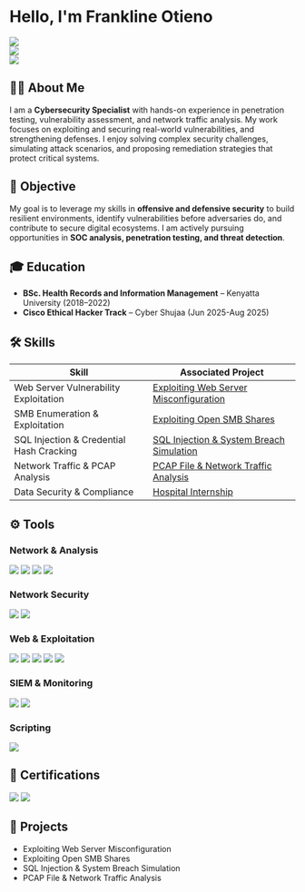 # Hello, I'm Frankline Otieno  
<a href="https://buttery-dresser-84a.notion.site/Frankline-Otieno-Odero-Cybersecurity-Specialist-37b17ab26b0e45f9944830d97c48555e"><img src="https://img.shields.io/badge/-Portfolio-000000?&style=for-the-badge&logo=notion&logoColor=white" /></a>  
<a href="https://www.linkedin.com/in/frankline-otieno-b5a448246"><img src="https://img.shields.io/badge/-LinkedIn-0072b1?&style=for-the-badge&logo=linkedin&logoColor=white" /></a>  
<a href="mailto:franc.otieno22@gmail.com"><img src="https://img.shields.io/badge/-Email-D14836?&style=for-the-badge&logo=gmail&logoColor=white" /></a>  

## 👨‍💻 About Me  
I am a **Cybersecurity Specialist** with hands-on experience in penetration testing, vulnerability assessment, and network traffic analysis. My work focuses on exploiting and securing real-world vulnerabilities, and strengthening defenses. I enjoy solving complex security challenges, simulating attack scenarios, and proposing remediation strategies that protect critical systems.  

## 🎯 Objective  
My goal is to leverage my skills in **offensive and defensive security** to build resilient environments, identify vulnerabilities before adversaries do, and contribute to secure digital ecosystems. I am actively pursuing opportunities in **SOC analysis, penetration testing, and threat detection**.  

## 🎓 Education  
- **BSc. Health Records and Information Management** – Kenyatta University (2018–2022)  
- **Cisco Ethical Hacker Track** – Cyber Shujaa (Jun 2025-Aug 2025)  

## 🛠 Skills  

| Skill                                         | Associated Project                                                                 |
|-----------------------------------------------|------------------------------------------------------------------------------------|
| Web Server Vulnerability Exploitation         | [Exploiting Web Server Misconfiguration](#exploiting-web-server-misconfiguration)   |
| SMB Enumeration & Exploitation                | [Exploiting Open SMB Shares](#exploiting-open-smb-shares)                          |
| SQL Injection & Credential Hash Cracking      | [SQL Injection & System Breach Simulation](#sql-injection--system-breach-simulation)|
| Network Traffic & PCAP Analysis               | [PCAP File & Network Traffic Analysis](#pcap-file--network-traffic-analysis)        |
| Data Security & Compliance                    | [Hospital Internship](#hospital-internship)                                        |

## ⚙️ Tools  

### Network & Analysis  
<div>
    <img src="https://img.shields.io/badge/-Wireshark-1679A7?&style=for-the-badge&logo=Wireshark&logoColor=white" />
    <img src="https://img.shields.io/badge/-Nmap-2C2D72?&style=for-the-badge&logo=nmap&logoColor=white" />
    <img src="https://img.shields.io/badge/-Enum4Linux-000000?&style=for-the-badge&logo=linux&logoColor=white" />
  <img src="https://img.shields.io/badge/-SMBClient-00A300?&style=for-the-badge&logo=samba&logoColor=white" />
</div>

### Network Security  
<div>
    <img src="https://img.shields.io/badge/-Firewall-EF3B2D?&style=for-the-badge&logo=fortinet&logoColor=white" />
    <img src="https://img.shields.io/badge/-IDS/IPS-1C1C1C?&style=for-the-badge&logo=securityscorecard&logoColor=white" />
</div>

### Web & Exploitation  
<div>
    <img src="https://img.shields.io/badge/-Kali_Linux-557C94?&style=for-the-badge&logo=kalilinux&logoColor=white" />
    <img src="https://img.shields.io/badge/-SQLMap-CC0000?&style=for-the-badge&logo=databricks&logoColor=white" />
    <img src="https://img.shields.io/badge/-Nikto-FF6600?&style=for-the-badge&logo=apache&logoColor=white" />
    <img src="https://img.shields.io/badge/-Metasploit-512BD4?&style=for-the-badge&logo=metasploit&logoColor=white" />
    <img src="https://img.shields.io/badge/-Burp_Suite-FB542B?&style=for-the-badge&logo=burp&logoColor=white" />
</div>

### SIEM & Monitoring  
<div>
    <img src="https://img.shields.io/badge/-Splunk-000000?&style=for-the-badge&logo=Splunk&logoColor=white" />
  <img src="https://img.shields.io/badge/-IBM_QRadar-054ADA?&style=for-the-badge&logo=ibm&logoColor=white" />
</div>

### Scripting  
<div>
    <img src="https://img.shields.io/badge/-Python-3776AB?&style=for-the-badge&logo=python&logoColor=white" />
   
</div>

## 📜 Certifications  
<div>
<img src="https://img.shields.io/badge/-Cisco_Ethical_Hacker-1C1C1C?&style=for-the-badge&logo=cisco&logoColor=white" />
<img src="https://img.shields.io/badge/-AI_Career_Essentials-FF6F00?&style=for-the-badge&logo=google&logoColor=white" />
</div>

## 🚀 Projects  
- Exploiting Web Server Misconfiguration 
- Exploiting Open SMB Shares
- SQL Injection & System Breach Simulation 
- PCAP File & Network Traffic Analysis  
